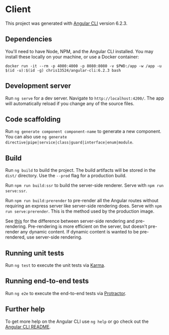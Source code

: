 # Client

This project was generated with [Angular CLI](https://github.com/angular/angular-cli) version 6.2.3.

## Dependencies

You'll need to have Node, NPM, and the Angular CLI installed. You may install these locally on your machine, or use a Docker container:

`docker run -it --rm -p 4000:4000 -p 8080:8080 -v $PWD:/app -w /app -u $(id -u):$(id -g) chris13524/angular-cli:6.2.3 bash`

## Development server

Run `ng serve` for a dev server. Navigate to `http://localhost:4200/`. The app will automatically reload if you change any of the source files.

## Code scaffolding

Run `ng generate component component-name` to generate a new component. You can also use `ng generate directive|pipe|service|class|guard|interface|enum|module`.

## Build

Run `ng build` to build the project. The build artifacts will be stored in the `dist/` directory. Use the `--prod` flag for a production build.

Run `npm run build:ssr` to build the server-side renderer. Serve with `npm run serve:ssr`.

Run `npm run build:prerender` to pre-render all the Angular routes without requiring an express server like server-side rendering does. Serve with `npm run serve:prerender`. This is the method used by the production image.

See [this](https://github.com/angular/universal-starter#build-time-prerendering-vs-server-side-renderingssr) for the difference between server-side rendering and pre-rendering. Pre-rendering is more efficient on the server, but doesn't pre-render any dynamic content. If dynamic content is wanted to be pre-rendered, use server-side rendering.

## Running unit tests

Run `ng test` to execute the unit tests via [Karma](https://karma-runner.github.io).

## Running end-to-end tests

Run `ng e2e` to execute the end-to-end tests via [Protractor](http://www.protractortest.org/).

## Further help

To get more help on the Angular CLI use `ng help` or go check out the [Angular CLI README](https://github.com/angular/angular-cli/blob/master/README.md).
